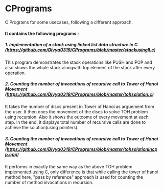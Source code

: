 # CPrograms
C Programs for some usecases, following a different approach.

#### It contains the following programs - 

  ##### 1. Implementation of a stack using linked list data structure in C. (https://github.com/Divya0319/CPrograms/blob/master/stackusingll.c)
   
  
   This program demonstrates the stack operations like PUSH and POP and also shows the whole stack alongwith top element of the stack after every operation.
  ##### 2. Counting the number of invocations of recursive call to Tower of Hanoi Movement (https://github.com/Divya0319/CPrograms/blob/master/tohsolution.c)
  
  
   It takes the number of discs present in Tower of Hanoi as arguement from the user. It then does the movement of the discs to solve TOH problem using recursion.
   Also it shows the outcome of every movement at each step. In the end, it displays total number of recursive calls are done to achieve the solution(using pointers).
  
   
  ##### 3. Counting the number of invocations of recursive call to Tower of Hanoi Movement (https://github.com/Divya0319/CPrograms/blob/master/tohsolutionincpp.cpp)


   It performs in exactly the same way as the above TOH problem implemented using C, only difference is that while calling the tower of hanoi method here, "pass by reference" approach is used for counting the number of method invocations in recursion.

  
